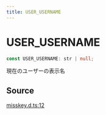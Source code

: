 ```yaml
---
title: USER_USERNAME
---
```


# USER_USERNAME

```ts
const USER_USERNAME: str | null;
```

現在のユーザーの表示名

## Source

[misskey.d.ts:12](https://github.com/slofp/aitslib/blob/c68ee63df45b36b0270b35442b084a226b762eeb/src/misskey.d.ts#L12)
